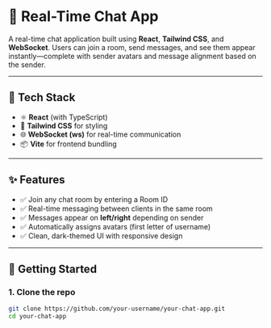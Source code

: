 # 💬 Real-Time Chat App

A real-time chat application built using **React**, **Tailwind CSS**, and **WebSocket**. Users can join a room, send messages, and see them appear instantly—complete with sender avatars and message alignment based on the sender.

---

## 🔧 Tech Stack

- ⚛️ **React** (with TypeScript)
- 💨 **Tailwind CSS** for styling
- 🌐 **WebSocket (ws)** for real-time communication
- 📦 **Vite** for frontend bundling

---

## ✨ Features

- ✅ Join any chat room by entering a Room ID
- ✅ Real-time messaging between clients in the same room
- ✅ Messages appear on **left/right** depending on sender
- ✅ Automatically assigns avatars (first letter of username)
- ✅ Clean, dark-themed UI with responsive design

---

## 🚀 Getting Started

### 1. Clone the repo

```bash
git clone https://github.com/your-username/your-chat-app.git
cd your-chat-app
